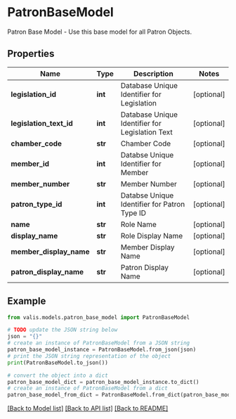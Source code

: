 # PatronBaseModel

Patron Base Model - Use this base model for all Patron Objects.

## Properties

Name | Type | Description | Notes
------------ | ------------- | ------------- | -------------
**legislation_id** | **int** | Database Unique Identifier for Legislation | [optional] 
**legislation_text_id** | **int** | Database Unique Identifier for Legislation Text | [optional] 
**chamber_code** | **str** | Chamber Code | [optional] 
**member_id** | **int** | Databse Unique Identifier for Member | [optional] 
**member_number** | **str** | Member Number | [optional] 
**patron_type_id** | **int** | Databse Unique Identifier for Patron Type ID | [optional] 
**name** | **str** | Role Name | [optional] 
**display_name** | **str** | Role Display Name | [optional] 
**member_display_name** | **str** | Member Display Name | [optional] 
**patron_display_name** | **str** | Patron Display Name | [optional] 

## Example

```python
from valis.models.patron_base_model import PatronBaseModel

# TODO update the JSON string below
json = "{}"
# create an instance of PatronBaseModel from a JSON string
patron_base_model_instance = PatronBaseModel.from_json(json)
# print the JSON string representation of the object
print(PatronBaseModel.to_json())

# convert the object into a dict
patron_base_model_dict = patron_base_model_instance.to_dict()
# create an instance of PatronBaseModel from a dict
patron_base_model_from_dict = PatronBaseModel.from_dict(patron_base_model_dict)
```
[[Back to Model list]](../README.md#documentation-for-models) [[Back to API list]](../README.md#documentation-for-api-endpoints) [[Back to README]](../README.md)



